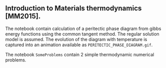 ## Introduction to Materials thermodynamics [MM2015].

The notebook contain calculation of a peritectic phase diagram from gibbs energy functions using the common tangent method. The regular solution model is assumed. The evolution of the diagram with temperature is captured into an animation available as `PERITECTIC_PHASE_DIAGRAM.gif`. 

The notebook `SomeProblems` contain 2 simple thermodynamic numerical problems. 
